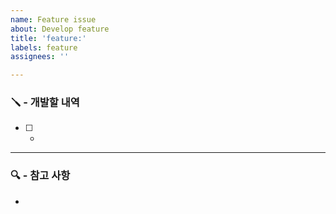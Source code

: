 ```yaml
---
name: Feature issue
about: Develop feature
title: 'feature:'
labels: feature
assignees: ''

---
```


### 🪛 - 개발할 내역
- [ ] - 

---
### 🔍 - 참고 사항
-
